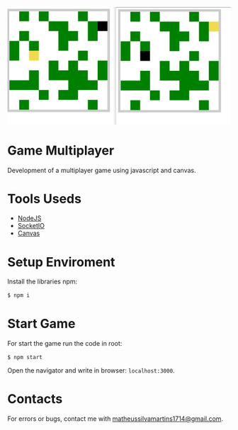 ![gamemultiplayer](img/logo.PNG)

# Game Multiplayer

Development of a multiplayer game using javascript and canvas.

# Tools Useds

* [NodeJS](https://nodejs.org/en/)
* [SocketIO](https://socket.io/)
* [Canvas](https://canvasjs.com/)

# Setup Enviroment

Install the libraries npm:

```sh
$ npm i
```

# Start Game

For start the game run the code in root:

```
$ npm start
```

Open the navigator and write in browser: `localhost:3000`.

# Contacts

For errors or bugs, contact me with matheussilvamartins1714@gmail.com.